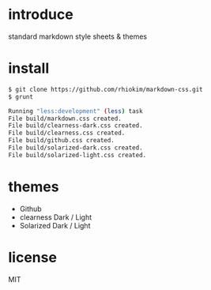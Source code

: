 # introduce
standard markdown style sheets & themes

# install

```bash
$ git clone https://github.com/rhiokim/markdown-css.git
$ grunt

Running "less:development" (less) task
File build/markdown.css created.
File build/clearness-dark.css created.
File build/clearness.css created.
File build/github.css created.
File build/solarized-dark.css created.
File build/solarized-light.css created.
```

# themes
* Github
* clearness Dark / Light
* Solarized Dark / Light

# license
MIT